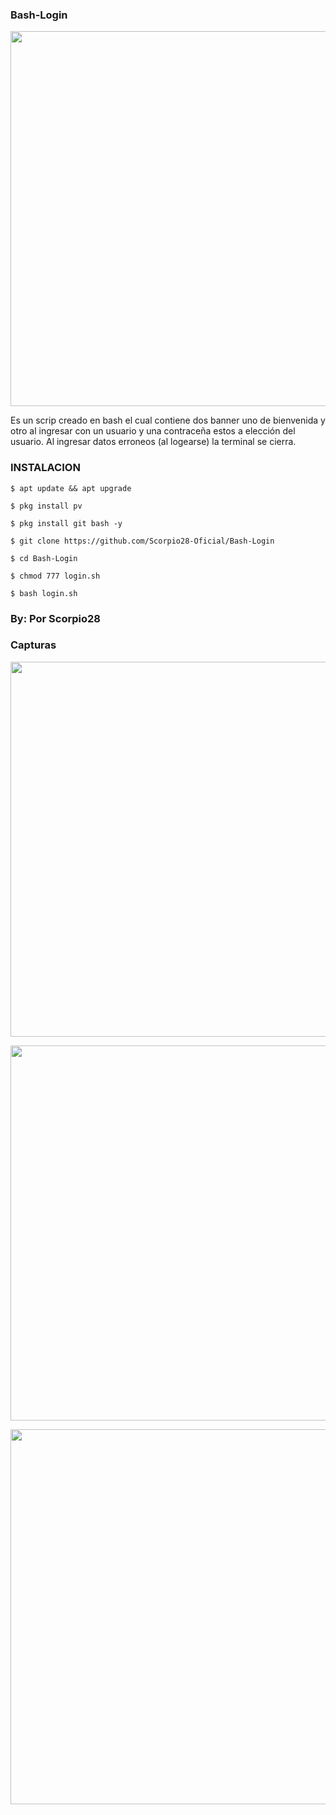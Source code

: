 ### Bash-Login
<p align="center">
	<img src="https://i.imgur.com/peIhbMP.jpg" width="600px">
</p>

Es un scrip creado en bash  el cual contiene dos banner uno de bienvenida y otro al ingresar con un usuario y una contraceña estos a elección del usuario. Al ingresar datos erroneos (al logearse) la terminal se cierra.

### INSTALACION

```
$ apt update && apt upgrade

$ pkg install pv

$ pkg install git bash -y

$ git clone https://github.com/Scorpio28-Oficial/Bash-Login

$ cd Bash-Login

$ chmod 777 login.sh

$ bash login.sh
```
### By: Por Scorpio28

### Capturas
<p align="center">
	<img src="BashLogin1 https://imgur.com/a/WDInumJ" width="600px">
</p>
<p align="center">
	<img src="Login2 https://i.imgur.com/2Vg71nZ.jpg" width="600px">
</p>
<p align="center">
	<img src="https://i.imgur.com/YntqJcv.jpg" width="600px">
</p>
